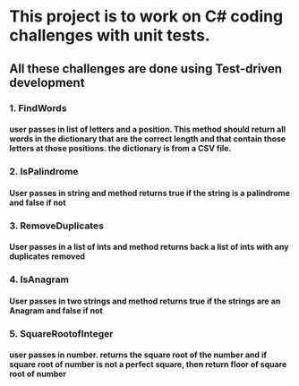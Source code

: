 # This project is to work on C# coding challenges with unit tests.

## All these challenges are done using Test-driven development

 ###  1. FindWords 
####	user passes in list of letters and a position. This method should return all words in the dictionary that are the correct length and that contain those letters at those positions. the dictionary is from a CSV file.
   
### 2. IsPalindrome
#### User passes in string and method returns true if the string is a palindrome and false if not 

### 3. RemoveDuplicates
#### User passes in a list of ints and method returns back a list of ints with any duplicates removed 

### 4. IsAnagram
#### User passes in two strings and method returns true if the strings are an Anagram and false if not 

### 5. SquareRootofInteger
####  user passes in number. returns the square root of the number and if square root of number is not a perfect square, then return floor of square root of number 

